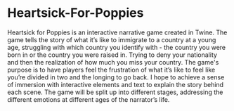 # Heartsick-For-Poppies
Heartsick for Poppies is an interactive narrative game created in Twine. The game tells the story of what it’s like to immigrate to a country at a young age, struggling with which country you identify with - the country you were born in or the country you were raised in. Trying to deny your nationality and then the realization of how much you miss your country. The game's purpose is to have players feel the frustration of what it’s like to feel like you’re divided in two and the longing to go back. I hope to achieve a sense of immersion with interactive elements and text to explain the story behind each scene. The game will be split up into different stages, addressing the different emotions at different ages of the narrator’s life. 

